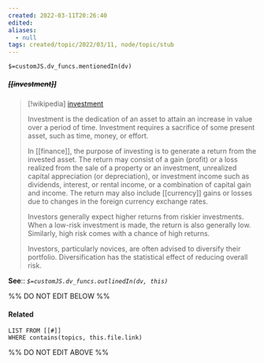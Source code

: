```yaml
---
created: 2022-03-11T20:26:40 
edited: 
aliases:
  - null
tags: created/topic/2022/03/11, node/topic/stub
---
```

`$=customJS.dv_funcs.mentionedIn(dv)`

##### <s class="topic-title">[[investment]]</s>

> [!wikipedia] [investment](https://en.wikipedia.org/wiki/Investment)
> 
> Investment is the dedication of an asset to attain an increase in value over a period of time. Investment requires a sacrifice of some present asset, such as time, money, or effort.
> 
> In [[finance]], the purpose of investing is to generate a return from the invested asset. The return may consist of a gain (profit) or a loss realized from the sale of a property or an investment, unrealized capital appreciation (or depreciation), or investment income such as dividends, interest, or rental income, or a combination of capital gain and income. The return may also include [[currency]] gains or losses due to changes in the foreign currency exchange rates.
> 
> Investors generally expect higher returns from riskier investments. When a low-risk investment is made, the return is also generally low. Similarly, high risk comes with a chance of high returns.
> 
> Investors, particularly novices, are often advised to diversify their portfolio. Diversification has the statistical effect of reducing overall risk.
>


**See**::
*`$=customJS.dv_funcs.outlinedIn(dv, this)`*

%% DO NOT EDIT BELOW %%

#### Related 

```dataview
LIST FROM [[#]]
WHERE contains(topics, this.file.link)
```
%% DO NOT EDIT ABOVE %%
